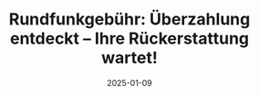 ---
title: "Rundfunkgebühr: Überzahlung entdeckt – Ihre Rückerstattung wartet!"
params:
  author: Andy
date: "2025-01-09"
featured: true
toc: true
draft: true
tags: 
  -  "aktien"
categories:
    - "Aktien"
thumbnail: "badger_phone.webp"
url: "posts/2025-01-09_gez-rueckzahlung"
summary: "Aktientipps vom Chefvolkswirt der Commerzbank, was kann da schiefgehen?"
---
